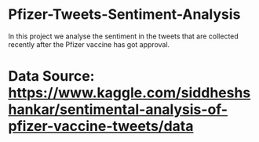 # Pfizer-Tweets-Sentiment-Analysis
In this project we analyse the sentiment in the tweets that are collected recently after the Pfizer vaccine has got approval.

# Data Source: https://www.kaggle.com/siddheshshankar/sentimental-analysis-of-pfizer-vaccine-tweets/data
